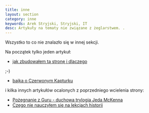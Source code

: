 ```yaml
---
title: inne 
layout: section
category: inne
keywords: Arek Stryjski, Stryjski, IT
desc: Artykuły na tematy nie związane z żeglarstwem. . 
---
```


Wszystko to co nie znalazło się w innej sekcji.  


Na początek tylko jeden artykuł:
 
* [jak zbudowałem tą stronę i dlaczego](/o-stronie)

;-)
 
* [bajka o Czerwonym Kapturku](/czerwony-kapturek/)

i kilka innych artykułów ocalonych z poprzedniego wcielenia strony:

* [Pożegnanie z Guru - duchowa trylogia Jeda McKenna](/duchowa-trylogia-Jeda-McKenna/)
* [Czego nie nauczyłem się na lekcjach historii](/czego-nie-nauczylem-na-historii/)
